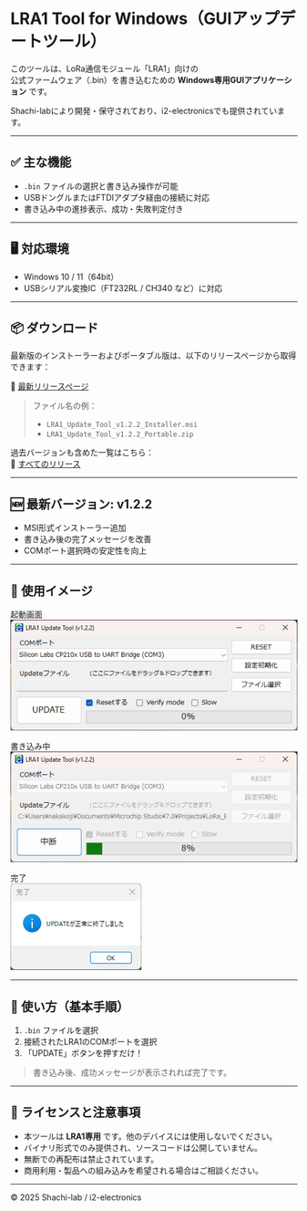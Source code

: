 
# LRA1 Tool for Windows（GUIアップデートツール）

このツールは、LoRa通信モジュール「LRA1」向けの  
公式ファームウェア（.bin）を書き込むための **Windows専用GUIアプリケーション** です。

Shachi-labにより開発・保守されており、i2-electronicsでも提供されています。

---

## ✅ 主な機能

- `.bin` ファイルの選択と書き込み操作が可能
- USBドングルまたはFTDIアダプタ経由の接続に対応
- 書き込み中の進捗表示、成功・失敗判定付き

---

## 🖥️ 対応環境

- Windows 10 / 11（64bit）
- USBシリアル変換IC（FT232RL / CH340 など）に対応  

---

## 📦 ダウンロード

最新版のインストーラーおよびポータブル版は、以下のリリースページから取得できます：

🔗 [最新リリースページ](https://github.com/shachi-lab/lra1_tool_win/releases/latest)

> ファイル名の例：  
> - `LRA1_Update_Tool_v1.2.2_Installer.msi`  
> - `LRA1_Update_Tool_v1.2.2_Portable.zip`

過去バージョンも含めた一覧はこちら：  
🔗 [すべてのリリース](https://github.com/shachi-lab/lra1_tool_win/releases)

---

## 🆕 最新バージョン: v1.2.2

- MSI形式インストーラー追加
- 書き込み後の完了メッセージを改善
- COMポート選択時の安定性を向上

---

## 📸 使用イメージ

起動画面  
![起動画面](./screenshots/screen1.png)  

書き込み中  
![書き込み中](./screenshots/screen2.png)  

完了  
![完了](./screenshots/screen3.png)

---

## 🔧 使い方（基本手順）

1. `.bin` ファイルを選択
2. 接続されたLRA1のCOMポートを選択
3. 「UPDATE」ボタンを押すだけ！

> 書き込み後、成功メッセージが表示されれば完了です。

---

## 📜 ライセンスと注意事項

- 本ツールは **LRA1専用** です。他のデバイスには使用しないでください。
- バイナリ形式でのみ提供され、ソースコードは公開していません。
- 無断での再配布は禁止されています。
- 商用利用・製品への組み込みを希望される場合はご相談ください。

---

© 2025 Shachi-lab / i2-electronics
